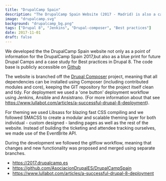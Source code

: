 ```yaml
---
title: "DrupalCamp Spain"
description: "The DrupalCamp Spain Website (2017 - Madrid) is also a case study for Drupal 8 best practices, configuration management and deployment workflows."
image: "drupalcamp.svg"
background: "drupalcamp_bg.png"
tags: ["Drupal 8", "Jenkins", "Drupal-composer", "Best practices"]
date: 2017-11-01
draft: false
---
```


We developed the the DrupalCamp Spain website not only as a point of information for the DrupalCamp Spain 2017,but also as a blue print for future Drupal Camps and a case study for Best practices in Drupal 8. The code base is publicly accessible on <a href="https://github.com/AsociacionDrupalES/DrupalCampSpain" target="_blank">Github</a>

The website is branched off the <a href="https://github.com/drupal-composer/drupal-project" target="_blank">Drupal Composer</a> project, meaning that all dependencies can be installed using Composer (including contributed modules and core), keeping the GIT repository for the project itself clean and tidy. For deployment we used a 'one button' deployment workflow using Jenkins, Ansible and Ansistrano. (For more information about that see https://www.lullabot.com/articles/a-successful-drupal-8-deployment).

For theming we used Libsass for blazing fast CSS compiling and we followed SMACSS to create a modular and scalable theming layer for both individual - custom designed - landing pages as well as the rest of the website. Instead of building the ticketing and attendee tracking ourselves, we made use of the EventBrite API.

During the development we followed the gitflow workflow, meaning that changes and new functionality was proposed and merged using separate branches.


- https://2017.drupalcamp.es
- https://github.com/AsociacionDrupalES/DrupalCampSpain
- https://www.lullabot.com/articles/a-successful-drupal-8-deployment
